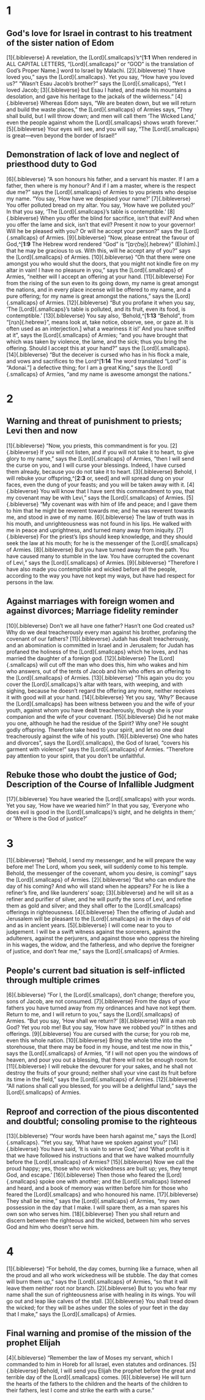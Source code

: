 # 1 
## God's love for Israel in contrast to his treatment of the sister nation of Edom
[1]{.bibleverse} A revelation, the [Lord]{.smallcaps}’s^[**1:1** When rendered in ALL CAPITAL LETTERS, “[Lord]{.smallcaps}” or “GOD” is the translation of God’s Proper Name.] word to Israel by Malachi. [2]{.bibleverse} “I have loved you,” says the [Lord]{.smallcaps}. Yet you say, “How have you loved us?” “Wasn’t Esau Jacob’s brother?” says the [Lord]{.smallcaps}, “Yet I loved Jacob; [3]{.bibleverse} but Esau I hated, and made his mountains a desolation, and gave his heritage to the jackals of the wilderness.” [4]{.bibleverse} Whereas Edom says, “We are beaten down, but we will return and build the waste places,” the [Lord]{.smallcaps} of Armies says, “They shall build, but I will throw down; and men will call them ‘The Wicked Land,’ even the people against whom the [Lord]{.smallcaps} shows wrath forever.” [5]{.bibleverse} Your eyes will see, and you will say, “The [Lord]{.smallcaps} is great—even beyond the border of Israel!”

## Demonstration of lack of love and neglect of priesthood duty to God
[6]{.bibleverse} “A son honours his father, and a servant his master. If I am a father, then where is my honour? And if I am a master, where is the respect due me?” says the [Lord]{.smallcaps} of Armies to you priests who despise my name. “You say, ‘How have we despised your name?’ [7]{.bibleverse} You offer polluted bread on my altar. You say, ‘How have we polluted you?’ In that you say, ‘The [Lord]{.smallcaps}’s table is contemptible.’ [8]{.bibleverse} When you offer the blind for sacrifice, isn’t that evil? And when you offer the lame and sick, isn’t that evil? Present it now to your governor! Will he be pleased with you? Or will he accept your person?” says the [Lord]{.smallcaps} of Armies. [9]{.bibleverse} “Now, please entreat the favour of God,^[**1:9** The Hebrew word rendered “God” is “[אֱלֹהִ֑ים]{.hebrew}” (Elohim).] that he may be gracious to us. With this, will he accept any of you?” says the [Lord]{.smallcaps} of Armies. [10]{.bibleverse} “Oh that there were one amongst you who would shut the doors, that you might not kindle fire on my altar in vain! I have no pleasure in you,” says the [Lord]{.smallcaps} of Armies, “neither will I accept an offering at your hand. [11]{.bibleverse} For from the rising of the sun even to its going down, my name is great amongst the nations, and in every place incense will be offered to my name, and a pure offering; for my name is great amongst the nations,” says the [Lord]{.smallcaps} of Armies. [12]{.bibleverse} “But you profane it when you say, ‘The [Lord]{.smallcaps}’s table is polluted, and its fruit, even its food, is contemptible.’ [13]{.bibleverse} You say also, ‘Behold,^[**1:13** “Behold”, from “[הִנֵּה]{.hebrew}”, means look at, take notice, observe, see, or gaze at. It is often used as an interjection.] what a weariness it is!’ And you have sniffed at it”, says the [Lord]{.smallcaps} of Armies; “and you have brought that which was taken by violence, the lame, and the sick; thus you bring the offering. Should I accept this at your hand?” says the [Lord]{.smallcaps}. [14]{.bibleverse} “But the deceiver is cursed who has in his flock a male, and vows and sacrifices to the Lord^[**1:14** The word translated “Lord” is “Adonai.”] a defective thing; for I am a great King,” says the [Lord]{.smallcaps} of Armies, “and my name is awesome amongst the nations.”

# 2 
## Warning and threat of punishment to priests; Levi then and now
[1]{.bibleverse} “Now, you priests, this commandment is for you. [2]{.bibleverse} If you will not listen, and if you will not take it to heart, to give glory to my name,” says the [Lord]{.smallcaps} of Armies, “then I will send the curse on you, and I will curse your blessings. Indeed, I have cursed them already, because you do not take it to heart. [3]{.bibleverse} Behold, I will rebuke your offspring,^[**2:3** or, seed] and will spread dung on your faces, even the dung of your feasts; and you will be taken away with it. [4]{.bibleverse} You will know that I have sent this commandment to you, that my covenant may be with Levi,” says the [Lord]{.smallcaps} of Armies. [5]{.bibleverse} “My covenant was with him of life and peace; and I gave them to him that he might be reverent towards me; and he was reverent towards me, and stood in awe of my name. [6]{.bibleverse} The law of truth was in his mouth, and unrighteousness was not found in his lips. He walked with me in peace and uprightness, and turned many away from iniquity. [7]{.bibleverse} For the priest’s lips should keep knowledge, and they should seek the law at his mouth; for he is the messenger of the [Lord]{.smallcaps} of Armies. [8]{.bibleverse} But you have turned away from the path. You have caused many to stumble in the law. You have corrupted the covenant of Levi,” says the [Lord]{.smallcaps} of Armies. [9]{.bibleverse} “Therefore I have also made you contemptible and wicked before all the people, according to the way you have not kept my ways, but have had respect for persons in the law.

## Against marriages with foreign women and against divorces; Marriage fidelity reminder
[10]{.bibleverse} Don’t we all have one father? Hasn’t one God created us? Why do we deal treacherously every man against his brother, profaning the covenant of our fathers? [11]{.bibleverse} Judah has dealt treacherously, and an abomination is committed in Israel and in Jerusalem; for Judah has profaned the holiness of the [Lord]{.smallcaps} which he loves, and has married the daughter of a foreign god. [12]{.bibleverse} The [Lord]{.smallcaps} will cut off the man who does this, him who wakes and him who answers, out of the tents of Jacob and him who offers an offering to the [Lord]{.smallcaps} of Armies. [13]{.bibleverse} “This again you do: you cover the [Lord]{.smallcaps}’s altar with tears, with weeping, and with sighing, because he doesn’t regard the offering any more, neither receives it with good will at your hand. [14]{.bibleverse} Yet you say, ‘Why?’ Because the [Lord]{.smallcaps} has been witness between you and the wife of your youth, against whom you have dealt treacherously, though she is your companion and the wife of your covenant. [15]{.bibleverse} Did he not make you one, although he had the residue of the Spirit? Why one? He sought godly offspring. Therefore take heed to your spirit, and let no one deal treacherously against the wife of his youth. [16]{.bibleverse} One who hates and divorces”, says the [Lord]{.smallcaps}, the God of Israel, “covers his garment with violence!” says the [Lord]{.smallcaps} of Armies. “Therefore pay attention to your spirit, that you don’t be unfaithful.

## Rebuke those who doubt the justice of God; Description of the Course of Infallible Judgment
[17]{.bibleverse} You have wearied the [Lord]{.smallcaps} with your words. Yet you say, ‘How have we wearied him?’ In that you say, ‘Everyone who does evil is good in the [Lord]{.smallcaps}’s sight, and he delights in them;’ or ‘Where is the God of justice?’ 

# 3 
[1]{.bibleverse} “Behold, I send my messenger, and he will prepare the way before me! The Lord, whom you seek, will suddenly come to his temple. Behold, the messenger of the covenant, whom you desire, is coming!” says the [Lord]{.smallcaps} of Armies. [2]{.bibleverse} “But who can endure the day of his coming? And who will stand when he appears? For he is like a refiner’s fire, and like launderers’ soap; [3]{.bibleverse} and he will sit as a refiner and purifier of silver, and he will purify the sons of Levi, and refine them as gold and silver; and they shall offer to the [Lord]{.smallcaps} offerings in righteousness. [4]{.bibleverse} Then the offering of Judah and Jerusalem will be pleasant to the [Lord]{.smallcaps} as in the days of old and as in ancient years. [5]{.bibleverse} I will come near to you to judgement. I will be a swift witness against the sorcerers, against the adulterers, against the perjurers, and against those who oppress the hireling in his wages, the widow, and the fatherless, and who deprive the foreigner of justice, and don’t fear me,” says the [Lord]{.smallcaps} of Armies.

## People's current bad situation is self-inflicted through multiple crimes
[6]{.bibleverse} “For I, the [Lord]{.smallcaps}, don’t change; therefore you, sons of Jacob, are not consumed. [7]{.bibleverse} From the days of your fathers you have turned away from my ordinances and have not kept them. Return to me, and I will return to you,” says the [Lord]{.smallcaps} of Armies. “But you say, ‘How shall we return?’ [8]{.bibleverse} Will a man rob God? Yet you rob me! But you say, ‘How have we robbed you?’ In tithes and offerings. [9]{.bibleverse} You are cursed with the curse; for you rob me, even this whole nation. [10]{.bibleverse} Bring the whole tithe into the storehouse, that there may be food in my house, and test me now in this,” says the [Lord]{.smallcaps} of Armies, “if I will not open you the windows of heaven, and pour you out a blessing, that there will not be enough room for. [11]{.bibleverse} I will rebuke the devourer for your sakes, and he shall not destroy the fruits of your ground; neither shall your vine cast its fruit before its time in the field,” says the [Lord]{.smallcaps} of Armies. [12]{.bibleverse} “All nations shall call you blessed, for you will be a delightful land,” says the [Lord]{.smallcaps} of Armies.

## Reproof and correction of the pious discontented and doubtful; consoling promise to the righteous
[13]{.bibleverse} “Your words have been harsh against me,” says the [Lord]{.smallcaps}. “Yet you say, ‘What have we spoken against you?’ [14]{.bibleverse} You have said, ‘It is vain to serve God,’ and ‘What profit is it that we have followed his instructions and that we have walked mournfully before the [Lord]{.smallcaps} of Armies? [15]{.bibleverse} Now we call the proud happy; yes, those who work wickedness are built up; yes, they tempt God, and escape.’ [16]{.bibleverse} Then those who feared the [Lord]{.smallcaps} spoke one with another; and the [Lord]{.smallcaps} listened and heard, and a book of memory was written before him for those who feared the [Lord]{.smallcaps} and who honoured his name. [17]{.bibleverse} They shall be mine,” says the [Lord]{.smallcaps} of Armies, “my own possession in the day that I make. I will spare them, as a man spares his own son who serves him. [18]{.bibleverse} Then you shall return and discern between the righteous and the wicked, between him who serves God and him who doesn’t serve him. 

# 4 
[1]{.bibleverse} “For behold, the day comes, burning like a furnace, when all the proud and all who work wickedness will be stubble. The day that comes will burn them up,” says the [Lord]{.smallcaps} of Armies, “so that it will leave them neither root nor branch. [2]{.bibleverse} But to you who fear my name shall the sun of righteousness arise with healing in its wings. You will go out and leap like calves of the stall. [3]{.bibleverse} You shall tread down the wicked; for they will be ashes under the soles of your feet in the day that I make,” says the [Lord]{.smallcaps} of Armies.

## Final warning and promise of the mission of the prophet Elijah
[4]{.bibleverse} “Remember the law of Moses my servant, which I commanded to him in Horeb for all Israel, even statutes and ordinances. [5]{.bibleverse} Behold, I will send you Elijah the prophet before the great and terrible day of the [Lord]{.smallcaps} comes. [6]{.bibleverse} He will turn the hearts of the fathers to the children and the hearts of the children to their fathers, lest I come and strike the earth with a curse.” 